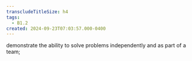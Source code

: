 ```yaml
---
transcludeTitleSize: h4
tags:
  - B1.2
created: 2024-09-23T07:03:57.000-0400
---
```

demonstrate the ability to solve problems independently and as part of a team; 